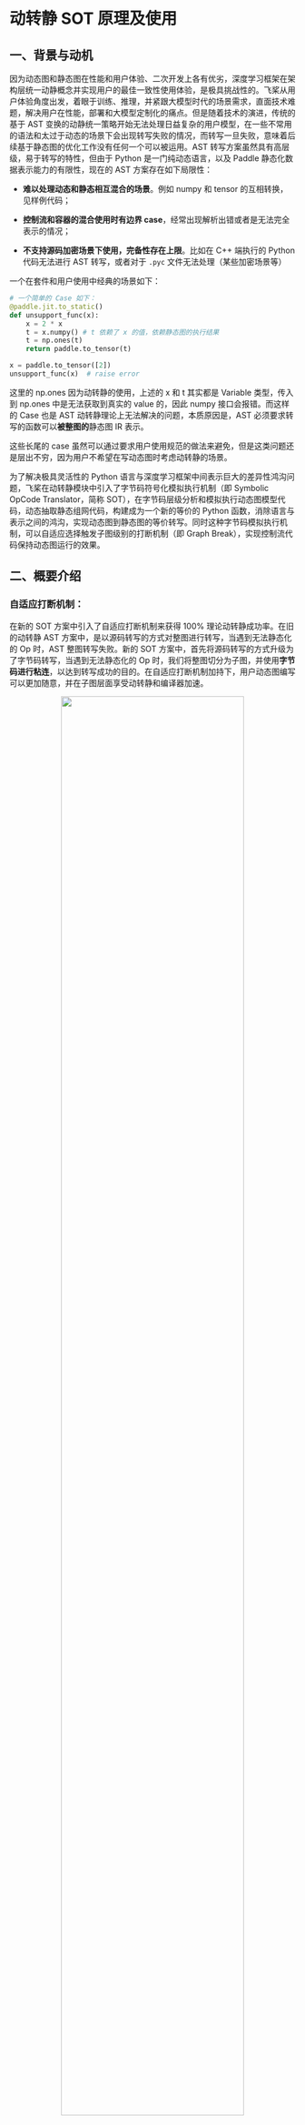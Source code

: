 # 动转静 SOT 原理及使用

## **一、背景与动机**

因为动态图和静态图在性能和用户体验、二次开发上各有优劣，深度学习框架在架构层统一动静概念并实现用户的最佳一致性使用体验，是极具挑战性的。飞桨从用户体验角度出发，着眼于训练、推理，并紧跟大模型时代的场景需求，直面技术难题，解决用户在性能，部署和大模型定制化的痛点。但是随着技术的演进，传统的基于 AST 变换的动静统一策略开始无法处理日益复杂的用户模型，在一些不常用的语法和太过于动态的场景下会出现转写失败的情况，而转写一旦失败，意味着后续基于静态图的优化工作没有任何一个可以被运用。AST 转写方案虽然具有高层级，易于转写的特性，但由于 Python 是一门纯动态语言，以及 Paddle 静态化数据表示能力的有限性，现在的 AST 方案存在如下局限性：

- **难以处理动态和静态相互混合的场景**。例如 numpy 和 tensor 的互相转换，见样例代码；

- **控制流和容器的混合使用时有边界 case**，经常出现解析出错或者是无法完全表示的情况；

- **不支持源码加密场景下使用，完备性存在上限**。比如在 C++ 端执行的 Python 代码无法进行 AST 转写，或者对于 `.pyc` 文件无法处理（某些加密场景等）


一个在套件和用户使用中经典的场景如下：

```python
# 一个简单的 Case 如下：
@paddle.jit.to_static()
def unsupport_func(x):
    x = 2 * x
    t = x.numpy() # t 依赖了 x 的值，依赖静态图的执行结果
    t = np.ones(t)
    return paddle.to_tensor(t)

x = paddle.to_tensor([2])
unsupport_func(x)  # raise error
```

这里的 np.ones 因为动转静的使用，上述的 x 和 t 其实都是 Variable 类型，传入到 np.ones 中是无法获取到真实的 value 的，因此 numpy 接口会报错。而这样的 Case 也是 AST 动转静理论上无法解决的问题，本质原因是，AST 必须要求转写的函数可以**被整图的**静态图 IR 表示。

这些长尾的 case 虽然可以通过要求用户使用规范的做法来避免，但是这类问题还是层出不穷，因为用户不希望在写动态图时考虑动转静的场景。

为了解决极具灵活性的 Python 语言与深度学习框架中间表示巨大的差异性鸿沟问题，飞桨在动转静模块中引入了字节码符号化模拟执行机制（即 Symbolic OpCode Translator，简称 SOT），在字节码层级分析和模拟执行动态图模型代码，动态抽取静态组网代码，构建成为一个新的等价的 Python 函数，消除语言与表示之间的鸿沟，实现动态图到静态图的等价转写。同时这种字节码模拟执行机制，可以自适应选择触发子图级别的打断机制（即 Graph Break），实现控制流代码保持动态图运行的效果。

## 二、概要介绍

### **自适应打断机制：**

在新的 SOT 方案中引入了自适应打断机制来获得 100% 理论动转静成功率。在旧的动转静 AST 方案中，是以源码转写的方式对整图进行转写，当遇到无法静态化的 Op 时，AST 整图转写失败。新的 SOT 方案中，首先将源码转写的方式升级为了字节码转写，当遇到无法静态化的 Op 时，我们将整图切分为子图，并使用**字节码进行粘连**，以达到转写成功的目的。在自适应打断机制加持下，用户动态图编写可以更加随意，并在子图层面享受动转静和编译器加速。

<p align="center">
    <img src="https://raw.githubusercontent.com/PaddlePaddle/docs/develop/docs/guides/paddle_v3_features/images/sot/sot_vs_ast.png" width="80%"/>
</p>


### 执行流程：

在新的 SOT 流程下，动转静是在字节码层面进行分析的，SOT 会先利用注册的 Python EvalFrame Hooker 获取到用户函数运行时的字节码和 PyFrame 上下文信息（包含了局部变量，参数等），然后使用内部实现的**字节码模拟执行器**来进行模拟执行，最后得到一个可以替换原来字节码的新 PyCodeObject 对象。模拟执行器会识别出用户函数中需要静态化的字节码和无法静态化的字节码，对于无法静态化的字节码使用打断功能会回退到动态图执行，对于可以静态化的字节码会生成一个静态图来进行替换。当第二次执行时，SOT 会先判断是否命中了上次转写的缓存，如果命中了缓存就可以直接获取上次转写的 PyCodeObject 重用。下图是整个 SOT 的执行流程。

<p align="center">
    <img src="https://raw.githubusercontent.com/PaddlePaddle/docs/develop/docs/guides/paddle_v3_features/images/sot/sot_procedure.svg" width="80%"/>
</p>

## 三、框架架构

<p align="center">
    <img src="https://raw.githubusercontent.com/PaddlePaddle/docs/develop/docs/guides/paddle_v3_features/images/sot/sot_framework.png" width="80%"/>
</p>


上图展示了 SOT 的所有组件，针对一些名词和模块，这里进行一个简单的介绍：

### **一、EvalFrame Hooker 模块**

Python 在 2016 年的 PEP523 提案支持了自定义回调函数，将默认的执行器替换为用户自定义的解释函数。这个机制结合子图 fallback 方案的需求，我们在 Paddle 的 Pybind 层暴露了 `paddle.core.set_eval_frame` 接口。

### **二、字节码模拟器（OpcodeExecutor）模块**

这个部分是 SOT 方案的核心，主要的功能是我们需要模拟获取到的 PyCodeObject，并进行动态和静态代码分离，因此字节码模拟器是将 Python 函数映射为新的 Python 函数的模块。对于不同的静态化程度的函数，**字节码模拟器**会将一个函数对应于下面几种可能的情况：

1. 若能够**完全静态化**目标函数，则需要返回一个新的可执行函数，该函数能够构建目标函数对应的子图；
2. 若只能**部分静态化**目标函数，同样需要返回一个新的可执行函数，该函数将可静态化部分抽取为子图，并将无法静态化的部分抽取为子函数（可能代表着不同分支），通过 Eval Frame 机制进行递归的处理。
3. 若完全**无法静态化**目标函数，则返回原本的目标函数，在动态图环境下进行计算。

我们在 SOT 项目中完成了一个完备的 Python 字节码解释器，具有如下的特点：

- 设计良好，具备 Dispatch 机制，符合开闭原则，便于维护。
- 支持随意触发打断和 Fallback 的能力。
- 支持子函数递归模拟。
- 完备的字节码支持，完备的版本支持。我们支持 python3.8 - python3.12 的几乎 90%常见字节码模拟。

### **三、自适应子图打断模块：**

**对于控制流 If、For 依赖 Tensor 的场景，需要打断构图并静态化部分函数，子图打断能力是 SOT 能够达到近 100%成功率的核心组件。**

我们深入研究了打断的类型，设计和打断机制，并将所有的打断场景划分为了 2 个不同的行为：

- BreakGraph ：触发子图打断，当前函数会产生一个子图和一个 resume function 进行下一轮的模拟。
- Fallback：触发子图打断，当前函数不产生子图，直接动态图运行。

基于不同的场景我们设计了不同的异常传播途径和不同的处理逻辑。

### **四、Tracker、Guard、缓存模块：**

子图 Fallback 的整体实现可以认为是将用户函数原始字节码转换为新的字节码，**为了避免每次传入相同输入都会重新触发开销昂贵的字节码转换操作，我们需要增加缓存机制来复用之前转写过的代码，实现 JIT 的效果。**

但并不是任何字节码成功转换一次后第二次都是可以直接复用的，因为我们字节码的转换是基于 Frame 的初始状态进行模拟执行得到的，也就是说**转换后的字节码强依赖于 Frame 的初始状态**。当初始状态发生改变，最后转换后的字节码很有可能发生改变，因此我们需要一种机制来根据 Frame 初始状态来判断缓存过的字节码是否有效。这种转换复用的机制我们称为 Guard 函数，而 Guard 函数生成依赖字节码模拟过程中记录的每个模拟变量的 Tracker。

### **五、副作用处理模块：**

**SideEffect 是指代码执行过程中除了函数返回值之外，还对调用方产生了额外的影响，比如修改全局变量、修改可变的共享变量等。**

在模拟执行过程中，我们的代码是在虚拟环境下执行的，在该过程中不应该也不会对真实环境进行修改。而如果用户代码产生了 SideEffect，我们需要在生成的代码里反映出相应的 SideEffect，即在字节码生成步骤中增加 SideEffect 的处理部分。副作用模块就是专门记录并处理副作用正确性的功能模块。

### **六、StatementIR 模块：**

**StatementIR 是 Paddle 动转静模块与子图 FallBack 的一个『中间桥梁』，它达到了动转静复用的目的。**

StatementIR 与 Program 类似，都是表征计算的一个结构。**在字节码执行过程中，我们需要将所有的组网代码都『临时记录』下来，并最后将他们组网成为一个 Program 。**这里的组网代码记录的载体就是 StatementIR 。在函数结束的时刻，我们会将记录下来的 StatementIR 转化为一个函数。与原来的用户代码不同，由 StatementIR 转化为的函数可以确保一定可以动转静。这样我们可以复用原来的动转静 to_static 函数来实现静态图的执行。

## 四、对比 AST 方案

SOT 方案相比于 AST 方案有如下的优势：

1. 【成功率提升】SOT 在遇到不支持的语法时会自动打断，并将不支持部分运行在动态图下，因此理论上可以达到近 100% 的成功率。
2. 【转写完备性】SOT 只依赖 Python 字节码，针对无法获取源码的场景，也可以得到运行，获取正确的结果。
3. 【控制流支持】SOT 因为支持自适应子图打断，因此可以不静态图化某些容器操作，可以更好的处理控制流与容器。不需要在静态图底层支持太多的容器类结构，比如 TensorArray 或者是 TensorDict。
4. 【自适应打断子图】SOT 支持自适应打断子图。在无法静态化时，主动打断组网、运行静态图并获取输出，然后在进行新一轮的组网。因此可以在自图层面享受静态图和编译器的加速收益。

**注意：在 Save/Load 模式下需要整图导出，会自动切换到 AST 模式进行运行。**

## 五、开始使用

### 使用 SOT 模式（默认模式）

目前 SOT 模式是动转静的默认转写模式。用户只需要使用默认的 paddle.jit.to_static 就可以，下面是一个 SOT 动转静的使用样例：

```python
import paddle
from paddle.jit import to_static
from paddle.static import InputSpec
import numpy as np
import random

# set seed for determinated output
paddle.seed(2024)
np.random.seed(2024)
random.seed(2024)

class SimpleNet(paddle.nn.Layer):
    def __init__(self):
        super().__init__()
        self.linear = paddle.nn.Linear(10, 3)

    def forward(self, x, y):
        x = self.linear(x)
        x = x + y
        np_x = x.numpy()
        np_x = np.sum(np_x) * 2
        return paddle.to_tensor(np_x)

net = SimpleNet()

net = paddle.jit.to_static(net, full_graph=False)  # 动静转换, full_graph=False 表示 SOT 模式
x = paddle.randn((10, 10))
y = paddle.randn((3,))
out = net(x, y)
print(out)
```

输出如下：

```bash
Tensor(shape=[], dtype=float64, place=Place(gpu:0), stop_gradient=True,
       54.16428375)
```

### 使用 AST 模式

如果确定自己的代码完全可以静态化，用户可以手动打开 AST 模式，通常 AST 模式成功率会更低，但是调度开销会更小，同时支持部署推理。

```python
import paddle
from paddle.jit import to_static
from paddle.static import InputSpec
import numpy as np
import random

# set seed for determinated output
paddle.seed(2024)
np.random.seed(2024)
random.seed(2024)

class SimpleNet(paddle.nn.Layer):
    def __init__(self):
        super().__init__()
        self.linear = paddle.nn.Linear(10, 3)

    def forward(self, x, y):
        x = self.linear(x)
        x = x + y
        np_x = x.numpy()
        np_x = np.sum(np_x) * 2
        return paddle.to_tensor(np_x)

net = SimpleNet()

net = paddle.jit.to_static(net, full_graph=True)  # 动静转换, full_graph=True 表示 AST 模式
x = paddle.randn((10, 10))
y = paddle.randn((3,))
out = net(x, y)
print(out)
```

AST 模式下会报错，因为我们尝试混合使用 numpy 和 paddle api，导致无法整图静态化。
```bash
Traceback (most recent call last):
  File "ttt.py", line 29, in <module>
    out = net(x, y)
  File "/home/ssd2/xiongkun/Paddle/build/python/paddle/nn/layer/layers.py", line 1484, in __call__
    return self.forward(*inputs, **kwargs)
  File "/home/ssd2/xiongkun/Paddle/build/python/paddle/jit/dy2static/program_translator.py", line 502, in __call__
    return self._perform_call(*args, **kwargs)
  File "/home/ssd2/xiongkun/Paddle/build/python/paddle/jit/dy2static/program_translator.py", line 822, in _perform_call
    error_data.raise_new_exception()
  File "/home/ssd2/xiongkun/Paddle/build/python/paddle/jit/dy2static/error.py", line 448, in raise_new_exception
    raise new_exception from None
TypeError: In transformed code:

    File "ttt.py", line 21, in forward
        x = x + y
        np_x = x.numpy()
        np_x = np.sum(np_x) * 2
        ~~~~~~~~~~~~~~~~~~~~~~~ <--- HERE
        return paddle.to_tensor(np_x)

    File "<__array_function__ internals>", line 200, in sum

    File "/root/miniconda3/envs/py38/lib/python3.8/site-packages/numpy/core/fromnumeric.py", line 2324, in sum
        return _wrapreduction(a, np.add, 'sum', axis, dtype, out, keepdims=keepdims,
    File "/root/miniconda3/envs/py38/lib/python3.8/site-packages/numpy/core/fromnumeric.py", line 84, in _wrapreduction
        return reduction(axis=axis, out=out, **passkwargs)

    TypeError: Code 'np_x = np.sum(np_x) * 2' called numpy API np.sum, please use Paddle API to replace it.
               values will be changed to variables by dy2static, numpy api can not handle variables

```
